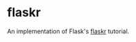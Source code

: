 flaskr
======

An implementation of Flask's
[flaskr](http://flask.pocoo.org/docs/tutorial/introduction/) tutorial.
